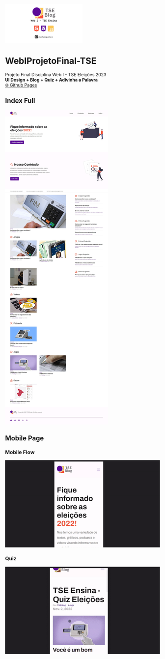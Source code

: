 <img src="./TSEBlogThumb.png" width=50%>

# WebIProjetoFinal-TSE

Projeto Final Disciplina Web I - TSE Eleições 2023<br>
<strong>UI Design + Blog + Quiz + Adivinha a Palavra</strong><br>
[🌐 Github Pages](https://machadogustavo.github.io/WebIProjetoFinal-TSE/)


## Index Full 

<img src="./src/images/FullPagePrint.jpeg">

## Mobile Page

### Mobile Flow 

<img src="./src/images/MobileFlow.gif">


### Quiz

<img src="./src/images/QuizMobileFlow.gif">




